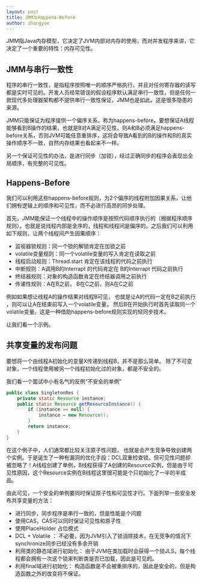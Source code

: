 ```yaml
---
layout: post
title: JMM与Happens-Before
author: zhangyue
---
```

JMM指Java内存模型，它决定了JVM内部对内存的使用，而对并发程序来讲，它决定了一个重要的特性：内存可见性。 

## JMM与串行一致性
程序的串行一致性，是指程序按照唯一的顺序严格执行，并且对任何寄存器的读写都是实时可见的。开发人员经常错误的假设程序默认满足串行一致性，但是任何一款现代多处理器架构都不提供串行一致性保证，JMM也是如此。这是很多隐患的来源。

JMM只能保证为程序提供一个偏序关系，称为happens-before。要想保证A线程能够看到B操作的结果，也就是B对A满足可见性，则A和B必须满足happens-before关系，否则JVM可能任意重排序，这将会导致A看到的B的操作和B的真实操作顺序不一致，自然内存结果也看起来不一样。

另一个保证可见性的办法，是进行同步（加锁），经过正确同步的程序会表现出全局顺序，有完整的可见性。

## Happens-Before
我们可以利用这些happens-before规则，为2个偏序的线程附加因果关系，让他们拥有逻辑上的顺序和可见性，而不必进行高昂的同步处理。

首先，JMM能保证一个线程中的操作顺序是按照代码顺序执行的（根据程序顺序规则）。也就是说线程内部是全序的，线程和线程间是偏序的。之后我们可以利用如下规则，让两个线程间产生因果顺序：

* 监视器锁规则：同一个锁的解锁肯定在加锁之前
* volatile变量规则：同一个volatile变量的写入肯定在读取之前
* 线程启动规则：Thread.start 肯定在该线程的代码之前执行
* 中断规则：A调用B的Interrapt 的代码肯定在 B的Interrapt 代码之前执行
* 终结器规则：对象的构造函数肯定在终结器调用之前执行
* 传递性规则：A在B之前， B在C之前，则A在C之前

例如如果想让线程A的操作结果对线程B可见， 也就是让A的代码一定在B之前执行 ，则可以让A在结束前写入一个volatile变量， 然后B在开始执行时首先读取同一个volatile变量。这是一种借助happens-before规则实现的轻同步技术。

让我们看一个示例。

## 共享变量的发布问题

要想将一个由线程A初始化的变量X传递到线程B，并不是那么简单。 除了不可变对象，一个线程使用被另一个线程初始化过的对象，都是不安全的。

我们看一个面试中小有名气的反例“不安全的单例”

```java
public class SingletonRes {
    private static Resource instance;
    public static Resource getResourceInstance() {
        if (instance == null) {
            instance = new Resource();
        }
        return instance;
    }
}
```

在这个例子中，人们通常都比较关注原子性问题， 也就是会产生竞争导致创建两个实例。于是诞生了一种有漏洞的优化手段：DCL双重检查锁。但可见性问题却被忽略了！A线程创建了单例，B线程获得了A创建的Resource实例，但是由于可见性原因，这个Resource实例在B线程这里很可能是个只初始化了一半的半成品。

由此可见，一个安全的单例要同时保证原子性和可见性才行。下面列举一些安全发布共享变量的方法：

* 进行同步，同步程序是串行一致的，但是性能是个问题
* 使用CAS，CAS可以同时保证可见性和原子性
* 使用PlaceHolder 占位模式 
* DCL + Volatile ： 不必要，因为JVM引入了锁消除技术，在无竞争的情况下synchronize同步已经没有多余开销
* 利用类的静态域进行初始化： 由于JVM在类加载时会获得一个锁JLS，每个线程都会拥有一次这个锁来判断类是否已加载，因此是可见的。
* 利用final域进行初始化： 构造函数是不会被重排序的，因此是安全的，但是构造函数之外的改变将不保证。




